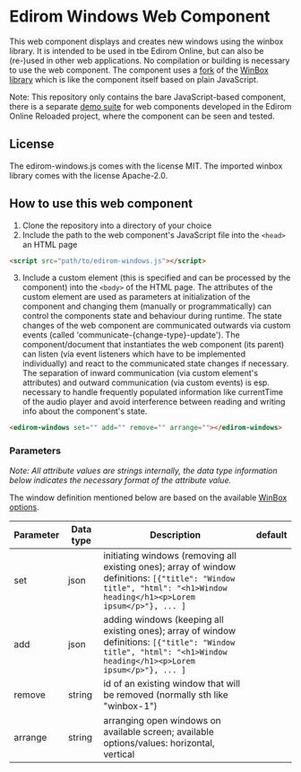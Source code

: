 # Edirom Windows Web Component

This web component displays and creates new windows using the winbox library. It is intended to be used in tbe Edirom Online, but can also be (re-)used in other web applications. No compilation or building is necessary to use the web component. 
The component uses a [fork](https://github.com/daniel-jettka/winbox) of the [WinBox library](https://nextapps-de.github.io/winbox/) which is like the component itself based on plain JavaScript.

Note: This repository only contains the bare JavaScript-based component, there is a separate [demo suite](https://github.com/Edirom/edirom-web-components-demonstrator) for web components developed in the Edirom Online Reloaded project, where the component can be seen and tested.


## License

The edirom-windows.js comes with the license MIT. 
The imported winbox library comes with the license Apache-2.0.


## How to use this web component

1. Clone the repository into a directory of your choice
2. Include the path to the web component's JavaScript file into the `<head>` an HTML page
```html
<script src="path/to/edirom-windows.js"></script>
```
3. Include a custom element (this is specified and can be processed by the component) into the `<body>` of the HTML page. The attributes of the custom element are used as parameters at initialization of the component and changing them (manually or programmatically) can control the components state and behaviour during runtime. The state changes of the web component are communicated outwards via custom events (called 'communicate-{change-type}-update'). The component/document that instantiates the web component (its parent) can listen (via event listeners which have to be implemented individually) and react to the communicated state changes if necessary. The separation of inward communication (via custom element's attributes) and outward communication (via custom events) is esp. necessary to handle frequently populated information like currentTime of the audio player and avoid interference between reading and writing info about the component's state.
```html
<edirom-windows set="" add="" remove="" arrange=""></edirom-windows>
```

### Parameters

_Note: All attribute values are strings internally, the data type information below indicates the necessary format of the attribute value._

The window definition mentioned below are based on the available [WinBox options](https://github.com/daniel-jettka/winbox?tab=readme-ov-file#options).

| Parameter | Data type | Description | default |
|---------------|---|---|---|
| set       | json   | initiating windows (removing all existing ones); array of window definitions: `[{"title": "Window title", "html": "<h1>Window heading</h1><p>Lorem ipsum</p>"}, ... ]` | |
| add       | json   | adding windows (keeping all existing ones); array of window definitions: `[{"title": "Window title", "html": "<h1>Window heading</h1><p>Lorem ipsum</p>"}, ... ]` | |
| remove    | string | id of an existing window that will be removed (normally sth like "winbox-1") | |
| arrange   | string | arranging open windows on available screen; available options/values: horizontal, vertical | |
